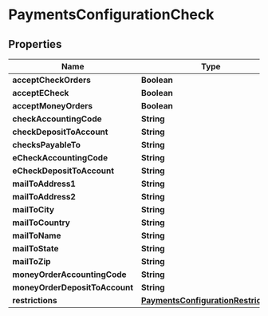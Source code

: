 
# PaymentsConfigurationCheck

## Properties
Name | Type | Description | Notes
------------ | ------------- | ------------- | -------------
**acceptCheckOrders** | **Boolean** |  |  [optional]
**acceptECheck** | **Boolean** |  |  [optional]
**acceptMoneyOrders** | **Boolean** |  |  [optional]
**checkAccountingCode** | **String** |  |  [optional]
**checkDepositToAccount** | **String** |  |  [optional]
**checksPayableTo** | **String** |  |  [optional]
**eCheckAccountingCode** | **String** |  |  [optional]
**eCheckDepositToAccount** | **String** |  |  [optional]
**mailToAddress1** | **String** |  |  [optional]
**mailToAddress2** | **String** |  |  [optional]
**mailToCity** | **String** |  |  [optional]
**mailToCountry** | **String** |  |  [optional]
**mailToName** | **String** |  |  [optional]
**mailToState** | **String** |  |  [optional]
**mailToZip** | **String** |  |  [optional]
**moneyOrderAccountingCode** | **String** |  |  [optional]
**moneyOrderDepositToAccount** | **String** |  |  [optional]
**restrictions** | [**PaymentsConfigurationRestrictions**](PaymentsConfigurationRestrictions.md) |  |  [optional]



